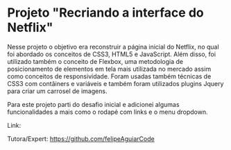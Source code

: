 # Projeto "Recriando a interface do Netflix"



Nesse projeto o objetivo era reconstruir a página inicial do Netflix, no qual foi abordado os conceitos de CSS3, HTML5 e JavaScript. Além disso, foi utilizado também o conceito de Flexbox, uma metodologia de posicionamento de elementos em tela mais utilizada no mercado assim como conceitos de responsividade. Foram usadas também técnicas de CSS3 com contâiners e variáveis e também foram utilizados plugins Jquery para criar um carrosel de imagens.


Para este projeto parti do desafio inicial e adicionei algumas funcionalidades a mais como o rodapé com links e o menu dropdown.

Link: 


Tutora/Expert: https://github.com/felipeAguiarCode
